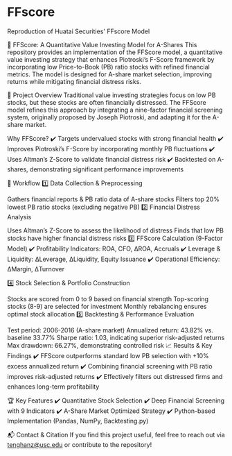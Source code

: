 # FFscore
Reproduction of Huatai Securities' FFscore Model

📌 FFScore: A Quantitative Value Investing Model for A-Shares
This repository provides an implementation of the FFScore model, a quantitative value investing strategy that enhances Piotroski’s F-Score framework by incorporating low Price-to-Book (PB) ratio stocks with refined financial metrics. The model is designed for A-share market selection, improving returns while mitigating financial distress risks.

🔹 Project Overview
Traditional value investing strategies focus on low PB stocks, but these stocks are often financially distressed. The FFScore model refines this approach by integrating a nine-factor financial screening system, originally proposed by Joseph Piotroski, and adapting it for the A-share market.

Why FFScore?
✔️ Targets undervalued stocks with strong financial health
✔️ Improves Piotroski’s F-Score by incorporating monthly PB fluctuations
✔️ Uses Altman’s Z-Score to validate financial distress risk
✔️ Backtested on A-shares, demonstrating significant performance improvements

🚀 Workflow
1️⃣ Data Collection & Preprocessing

Gathers financial reports & PB ratio data of A-share stocks
Filters top 20% lowest PB ratio stocks (excluding negative PB)
2️⃣ Financial Distress Analysis

Uses Altman’s Z-Score to assess the likelihood of distress
Finds that low PB stocks have higher financial distress risks
3️⃣ FFScore Calculation (9-Factor Model)
✔️ Profitability Indicators: ROA, CFO, ΔROA, Accruals
✔️ Leverage & Liquidity: ΔLeverage, ΔLiquidity, Equity Issuance
✔️ Operational Efficiency: ΔMargin, ΔTurnover

4️⃣ Stock Selection & Portfolio Construction

Stocks are scored from 0 to 9 based on financial strength
Top-scoring stocks (8-9) are selected for investment
Monthly rebalancing ensures optimal stock allocation
5️⃣ Backtesting & Performance Evaluation

Test period: 2006-2016 (A-share market)
Annualized return: 43.82% vs. baseline 33.77%
Sharpe ratio: 1.03, indicating superior risk-adjusted returns
Max drawdown: 66.27%, demonstrating controlled risk
📈 Results & Key Findings
✔️ FFScore outperforms standard low PB selection with +10% excess annualized return
✔️ Combining financial screening with PB ratio improves risk-adjusted returns
✔️ Effectively filters out distressed firms and enhances long-term profitability

🏆 Key Features
✔️ Quantitative Stock Selection
✔️ Deep Financial Screening with 9 Indicators
✔️ A-Share Market Optimized Strategy
✔️ Python-based Implementation (Pandas, NumPy, Backtesting.py)

📬 Contact & Citation
If you find this project useful, feel free to reach out via tenghanz@usc.edu or contribute to the repository!

